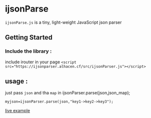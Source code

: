 # ijsonParse
`ijsonParse.js` is  a tiny, light-weight JavaScript json parser

## Getting Started

### Include the library :
include irouter in your page
```<script src="https://ijsonparser.alhacen.cf/src/ijsonParser.js"></script>```

## usage :
just pass `json` and tha `map` in ijsonParser.parse(json,json_map);
```
myjson=ijsonParser.parse(json,"key1->key2->key3");
```
[live example](https://ijsonparser.alhacen.cf/code-example/giphy.html)